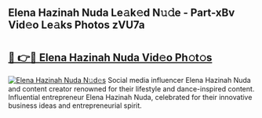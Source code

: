 ## Elena Hazinah Nuda Le𝚊k𝚎d N𝚞𝚍e - Part-xBv Vid𝚎o Le𝚊ks Photos zVU7a

# <h2><a href="http://fbf0nhd.evod.top/?m=Elena+Hazinah+Nuda">🔗 👉🔴 Elena Hazinah Nuda Vid𝚎o Ph𝚘t𝚘s</a></h2>

[![Elena Hazinah Nuda N𝚞d𝚎s](https://i.imgur.com/8V9OHl7.gif)](http://fbf0nhd.evod.top/?m=Elena+Hazinah+Nuda)
Social media influencer Elena Hazinah Nuda and content creator renowned for their lifestyle and dance-inspired content. Influential entrepreneur Elena Hazinah Nuda, celebrated for their innovative business ideas and entrepreneurial spirit. 
